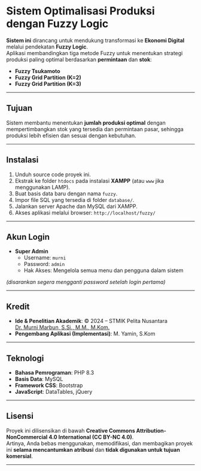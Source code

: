 # Sistem Optimalisasi Produksi dengan Fuzzy Logic

**Sistem ini** dirancang untuk mendukung transformasi ke **Ekonomi Digital** melalui pendekatan **Fuzzy Logic**.  
Aplikasi membandingkan tiga metode Fuzzy untuk menentukan strategi produksi paling optimal berdasarkan **permintaan** dan **stok**:

- **Fuzzy Tsukamoto**  
- **Fuzzy Grid Partition (K=2)**  
- **Fuzzy Grid Partition (K=3)**  

---

## Tujuan
Sistem membantu menentukan **jumlah produksi optimal** dengan mempertimbangkan stok yang tersedia dan permintaan pasar, sehingga produksi lebih efisien dan sesuai dengan kebutuhan.

---

## Instalasi
1. Unduh source code proyek ini.  
2. Ekstrak ke folder `htdocs` pada instalasi **XAMPP** (atau `www` jika menggunakan LAMP).  
3. Buat basis data baru dengan nama `fuzzy`.  
4. Impor file SQL yang tersedia di folder `database/`.  
5. Jalankan server Apache dan MySQL dari XAMPP.  
6. Akses aplikasi melalui browser: `http://localhost/fuzzy/`  

---

## Akun Login
- **Super Admin**  
  - Username: `murni`  
  - Password: `admin`  
  - Hak Akses: Mengelola semua menu dan pengguna dalam sistem  

*(disarankan segera mengganti password setelah login pertama)*  

---

## Kredit
- **Ide & Penelitian Akademik**: © 2024 – STMIK Pelita Nusantara  
  [Dr. Murni Marbun, S.Si., M.M., M.Kom.](https://scholar.google.co.id/citations?user=zFJHYacAAAAJ&hl=id)  
- **Pengembang Aplikasi (Implementasi)**: M. Yamin, S.Kom  

---

## Teknologi
- **Bahasa Pemrograman**: PHP 8.3  
- **Basis Data**: MySQL  
- **Framework CSS**: Bootstrap  
- **JavaScript**: DataTables, jQuery  

---

## Lisensi
Proyek ini dilisensikan di bawah **Creative Commons Attribution-NonCommercial 4.0 International (CC BY-NC 4.0)**.  
Artinya, Anda bebas menggunakan, memodifikasi, dan membagikan proyek ini **selama mencantumkan atribusi** dan **tidak digunakan untuk tujuan komersial**.  

---
